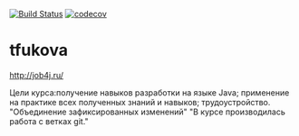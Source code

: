 [![Build Status](https://travis-ci.org/TatyanaAlex/tfukova.svg?branch=master)](https://travis-ci.org/TatyanaAlex/tfukova)
[![codecov](https://codecov.io/gh/TatyanaAlex/tfukova/branch/master/graph/badge.svg)](https://codecov.io/gh/TatyanaAlex/tfukova)

# tfukova
http://job4j.ru/

Цели курса:получение навыков разработки на языке Java; применение на практике всех полученных знаний и навыков; трудоустройство.
"Объединение зафиксированных изменений"
"В курсе производилась работа с ветках git."


